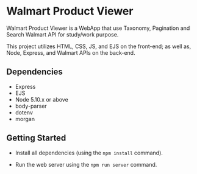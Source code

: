 # Walmart Product Viewer

Walmart Product Viewer is a WebApp that use Taxonomy, Pagination and Search Walmart API for study/work purpose.

This project utilizes HTML, CSS, JS, and EJS on the front-end; as well as, Node, Express, and Walmart APIs on the back-end.

## Dependencies

- Express
- EJS
- Node 5.10.x or above
- body-parser
- dotenv
- morgan

## Getting Started

- Install all dependencies (using the `npm install` command).

- Run the web server using the `npm run server` command.